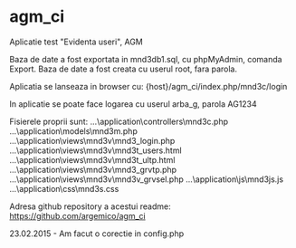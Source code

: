 # agm_ci
Aplicatie test "Evidenta useri", AGM

Baza de date a fost exportata in mnd3db1.sql, cu phpMyAdmin, comanda Export.
Baza de date a fost creata cu userul root, fara parola.

Aplicatia se lanseaza in browser cu:
{host}/agm_ci/index.php/mnd3c/login

In aplicatie se poate face logarea cu userul arba_g, parola AG1234

Fisierele proprii sunt:
...\application\controllers\mnd3c.php
...\application\models\mnd3m.php
...\application\views\mnd3v\mnd3_login.php
...\application\views\mnd3v\mnd3t_users.html
...\application\views\mnd3v\mnd3t_ultp.html
...\application\views\mnd3v\mnd3_grvtp.php
...\application\views\mnd3v\mnd3v_grvsel.php
...\application\js\mnd3js.js
...\application\css\mnd3s.css

Adresa github repository a acestui readme:
 https://github.com/argemico/agm_ci
 
 23.02.2015 - Am facut o corectie in config.php
 